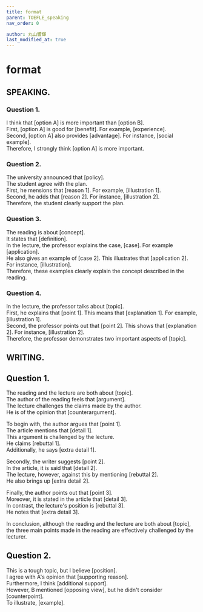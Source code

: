 ```yaml
---
title: format
parent: TOEFLE_speaking
nav_order: 0

author: 丸山響輝
last_modified_at: true
---
```


# **format** 

## SPEAKING.  
### Question 1.  
I think that [option A] is more important than [option B].  
First, [option A] is good for [benefit]. For example, [experience].  
Second, [option A] also provides [advantage]. For instance, [social example].  
Therefore, I strongly think [option A] is more important.  

### Question 2.  
The university announced that [policy].  
The student agree with the plan.  
First, he mensions that [reason 1]. For example, [illustration 1].  
Second, he adds that [reason 2]. For instance, [illustration 2].  
Therefore, the student clearly support the plan.  

### Question 3.  
The reading is about [concept].  
It states that [definition].  
In the lecture, the professor explains the case, [case]. For example [application].  
He also gives an example of  [case 2]. This illustrates that [application 2]. For instance, [illustration].  
Therefore, these examples clearly explain the concept described in the reading.  

### Question 4.  
In the lecture, the professor talks about [topic].  
First, he explains that [point 1]. This means that [explanation 1]. For example, [illustration 1].  
Second, the professor points out that [point 2]. This shows that [explanation 2]. For instance, [illustration 2].  
Therefore, the professor demonstrates two important aspects of [topic].  

## WRITING.  
## Question 1.  
The reading and the lecture are both about [topic].  
The author of the reading feels that [argument].  
The lecture challenges the claims made by the author.  
He is of the opinion that [counterargument].  

To begin with, the author argues that [point 1].  
The article mentions that [detail 1].  
This argument is challenged by the lecture.  
He claims [rebuttal 1].  
Additionally, he says [extra detail 1].  

Secondly, the writer suggests [point 2].  
In the article, it is said that [detail 2].  
The lecture, however, against this by mentioning [rebuttal 2].  
He also brings up [extra detail 2].  

Finally, the author points out that [point 3].  
Moreover, it is stated in the article that [detail 3].  
In contrast, the lecture's position is [rebuttal 3].  
He notes that [extra detail 3].  

In conclusion, although the reading and the lecture are both about [topic],  
the three main points made in the reading are effectively challenged by the lecturer.  

## Question 2.  
This is a tough topic, but I believe [position].  
I agree with A's opinion that [supporting reason].  
Furthermore, I think [additional support].  
However, B mentioned [opposing view], but he didn't consider [counterpoint].  
To illustrate, [example].  

